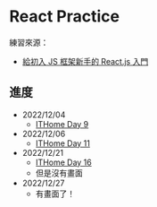 # React Practice  
練習來源：
- [給初入 JS 框架新手的 React.js 入門](https://ithelp.ithome.com.tw/users/20116826/ironman/2278)

## 進度
- 2022/12/04
    - [ITHome Day 9](https://ithelp.ithome.com.tw/articles/10243347)
- 2022/12/06
    - [ITHome Day 11](https://ithelp.ithome.com.tw/articles/10244415)
- 2022/12/21
    - [ITHome Day 16](https://ithelp.ithome.com.tw/articles/10247575)
    - 但是沒有畫面
- 2022/12/27
    - 有畫面了！